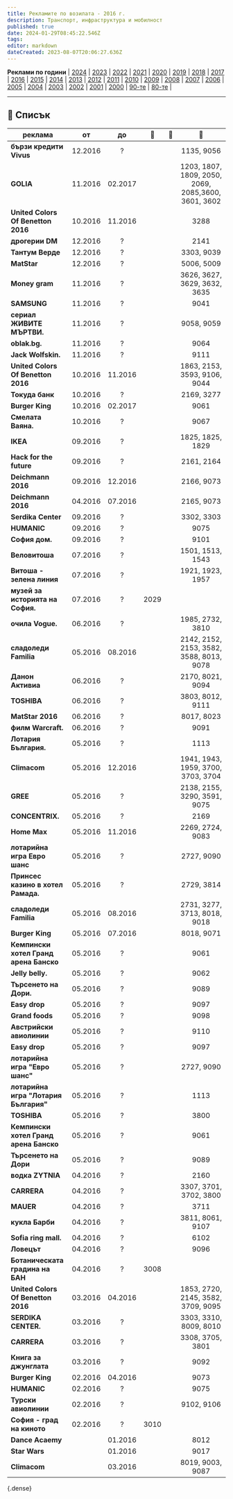 ```yaml
---
title: Рекламите по возилата - 2016 г.
description: Транспорт, инфраструктура и мобилност
published: true
date: 2024-01-29T08:45:22.546Z
tags: 
editor: markdown
dateCreated: 2023-08-07T20:06:27.636Z
---
```


**Реклами по години** | [2024](/bg/identity/advertisements-2024) | [2023](/bg/identity/advertisements-2023) | [2022](/bg/identity/advertisements-2022) | [2021](/bg/identity/advertisements-2021) | [2020](/bg/identity/advertisements-2020) | [2019](/bg/identity/advertisements-2019) | [2018](/bg/identity/advertisements-2018) | [2017](/bg/identity/advertisements-2017) | [2016](/bg/identity/advertisements-2016) | [2015](/bg/identity/advertisements-2015) | [2014](/bg/identity/advertisements-2014) | [2013](/bg/identity/advertisements-2013) | [2012](/bg/identity/advertisements-2012) | [2011](/bg/identity/advertisements-2011) | [2010](/bg/identity/advertisements-2010) | [2009](/bg/identity/advertisements-2009) | [2008](/bg/identity/advertisements-2008) | [2007](/bg/identity/advertisements-2007) | [2006](/bg/identity/advertisements-2006) | [2005](/bg/identity/advertisements-2005) | [2004](/bg/identity/advertisements-2004) | [2003](/bg/identity/advertisements-2003) | [2002](/bg/identity/advertisements-2002) | [2001](/bg/identity/advertisements-2001) | [2000](/bg/identity/advertisements-2000) | [90-те](/bg/identity/advertisements-90te) |  [80-те](/bg/identity/advertisements-80te) |

---

## 📜 Списък
|реклама| от |  до |    :train:   |    :trolleybus:   |   :bus:  |
|---|:---:|:---:|:---:|:---:|:---:|
| **бързи кредити Vivus**                 | 12.2016 |    ?    |      |   | 1135, 9056 |
| **GOLIA**                               | 11.2016 | 02.2017 |      |   | 1203, 1807, 1809, 2050, 2069, 2085,3600, 3601, 3602 |
| **United Colors Of Benetton 2016**      | 10.2016 | 11.2016 |      |   | 3288 |
| **дрогерии DM**                         | 12.2016 |    ?    |      |   | 2141 |
| **Тантум Верде**                        | 12.2016 |    ?    |      |   | 3303, 9039 |
| **MatStar**                             | 12.2016 |    ?    |      |   | 5006, 5009 |
| **Money gram**                          | 11.2016 |    ?    |      |   | 3626, 3627, 3629, 3632, 3635  |
| **SAMSUNG**                             | 11.2016 |    ?    |      |   | 9041 |
| **сериал ЖИВИТЕ МЪРТВИ.**               | 11.2016 |    ?    |      |   | 9058, 9059 |
| **oblak.bg.**                           | 11.2016 |    ?    |      |   | 9064 |
| **Jack Wolfskin.**                      | 11.2016 |    ?    |      |   | 9111 |
| **United Colors Of Benetton 2016**      | 10.2016 | 11.2016 |      |   | 1863, 2153, 3593, 9106, 9044 |
| **Токуда банк**                         | 10.2016 |    ?    |      |   | 2169, 3277 |
| **Burger King**                         | 10.2016 | 02.2017 |      |   | 9061 |
| **Смелата Ваяна.**                      | 10.2016 |    ?    |      |   | 9067 |
| **IKEA**                                | 09.2016 |    ?    |      |   | 1825, 1825, 1829 |
| **Hack for the future**                 | 09.2016 |    ?    |      |   | 2161, 2164 |
| **Deichmann 2016**                      | 09.2016 | 12.2016 |      |   | 2166, 9073 |
| **Deichmann 2016**                      | 04.2016 | 07.2016 |      |   | 2165, 9073 |
| **Serdika Center**                      | 09.2016 |    ?    |      |   | 3302, 3303 |
| **HUMANIC**                             | 09.2016 |    ?    |      |   | 9075 |
| **София дом.**                          | 09.2016 |    ?    |      |   | 9101 |
| **Веловитоша**                          | 07.2016 |    ?    |      |   | 1501, 1513, 1543 |
| **Витоша - зелена линия**               | 07.2016 |    ?    |      |   | 1921, 1923, 1957 |
| **музей за историята на София.**        | 07.2016 |    ?    | 2029 |   |      |
| **очила Vogue.**                        | 06.2016 |    ?    |      |   | 1985, 2732, 3810 |
| **сладоледи Familia**                   | 05.2016 | 08.2016 |      |   | 2142, 2152, 2153, 3582, 3588, 8013, 9078 |
| **Данон Активиа**                       | 06.2016 |    ?    |      |   | 2170, 8021, 9094 |
| **TOSHIBA**                             | 06.2016 |    ?    |      |   | 3803, 8012, 9111 |
| **MatStar 2016**                        | 06.2016 |    ?    |      |   | 8017, 8023 |
| **филм Warcraft.**                      | 06.2016 |    ?    |      |   | 9091 |
| **Лотария България.**                   | 05.2016 |    ?    |      |   | 1113 |
| **Climacom**                            | 05.2016 | 12.2016 |      |   | 1941, 1943, 1959, 3700, 3703, 3704 |
| **GREE**                                | 05.2016 |    ?    |      |   | 2138, 2155, 3290, 3591, 9075 |
| **CONCENTRIX.**                         | 05.2016 |    ?    |      |   | 2169 |
| **Home Max**                            | 05.2016 | 11.2016 |      |   | 2269, 2724, 9083 |
| **лотарийна игра Евро шанс**            | 05.2016 |    ?    |      |   | 2727, 9090 |
| **Принсес казино в хотел Рамада.**      | 05.2016 |    ?    |      |   | 2729, 3814 |
| **сладоледи Familia**                   | 05.2016 | 08.2016 |      |   | 2731, 3277, 3713, 8018, 9018 |
| **Burger King**                         | 05.2016 | 07.2016 |      |   | 8018, 9071 |
| **Кемпински хотел Гранд арена Банско**  | 05.2016 |    ?    |      |   | 9061 |
| **Jelly belly.**                        | 05.2016 |    ?    |      |   | 9062 |
| **Търсенето на Дори.**                  | 05.2016 |    ?    |      |   | 9089 |
| **Easy drop**                           | 05.2016 |    ?    |      |   | 9097 |
| **Grand foods**                         | 05.2016 |    ?    |      |   | 9098 |
| **Австрийски авиолинии**                | 05.2016 |    ?    |      |   | 9110 |
| **Easy drop**                           | 05.2016 |    ?    |      |   | 9097 |
| **лотарийна игра "Евро шанс"**          | 05.2016 |    ?    |      |   | 2727, 9090 |
| **лотарийна игра "Лотария България"**   | 05.2016 |    ?    |      |   | 1113 |
| **TOSHIBA**                             | 05.2016 |    ?    |      |   | 3800 |
| **Кемпински хотел Гранд арена Банско**  | 05.2016 |    ?    |      |   | 9061 |
| **Търсенето на Дори**                   | 05.2016 |    ?    |      |   | 9089 |
| **водка ZYTNIA**                        | 04.2016 |    ?    |      |   | 2160 |
| **CARRERA**                             | 04.2016 |    ?    |      |   | 3307, 3701, 3702, 3800 |
| **MAUER**                               | 04.2016 |    ?    |      |   | 3711 |
| **кукла Барби**                         | 04.2016 |    ?    |      |   | 3811, 8061, 9107 |
| **Sofia ring mall.**                    | 04.2016 |    ?    |      |   | 6102 |
| **Ловецът**                             | 04.2016 |    ?    |      |   | 9096 |
| **Ботаническата градина на БАН**        | 04.2016 |    ?    | 3008 |   |      |
| **United Colors Of Benetton 2016**      | 03.2016 | 04.2016 |      |   | 1853, 2720, 2145, 3582, 3709, 9095 |
| **SERDIKA CENTER.**                     | 03.2016 |    ?    |      |   | 3303, 3310, 8009, 8010 |
| **CARRERA**                             | 03.2016 |    ?    |      |   | 3308, 3705, 3801 |
| **Книга за джунглата**                  | 03.2016 |    ?    |      |   | 9092 |
| **Burger King**                         | 02.2016 | 04.2016 |      |   | 9073 |
| **HUMANIC**                             | 02.2016 |    ?    |      |   | 9075 |
| **Турски авиолинии**                    | 02.2016 |    ?    |      |   | 9102, 9106 |
| **София - град на киното**              | 02.2016 |    ?    | 3010 |   |      |
| **Dance Acaemy**                        |         | 01.2016 |      |   | 8012 |
| **Star Wars**                           |         | 01.2016 |      |   | 9017 |
| **Climacom**                            |         | 03.2016 |      |   | 8019, 9003, 9087 |
{.dense}